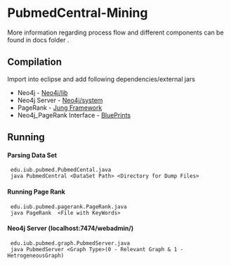 PubmedCentral-Mining
====================

More information regarding process flow and different components can be found in docs folder . 

Compilation 
-------------------

Import into eclipse and add following dependencies/external jars

+ Neo4j         - [Neo4j/lib][Neo4j-1]
+ Neo4j Server  - [Neo4j/system][Neo4j-2]
+ PageRank      - [Jung Framework][Jung]
+ Neo4j_PageRank Interface - [BluePrints][Blueprints]


Running
-------------------

#### Parsing Data Set
     edu.iub.pubmed.PubmedCental.java
     java PubmedCentral <DataSet Path> <Directory for Dump Files>

#### Running Page Rank
     edu.iub.pubmed.pagerank.PageRank.java
     java PageRank  <File with KeyWords>

#### Neo4j Server (localhost:7474/webadmin/)
     edu.iub.pubmed.graph.PubmedServer.java
     java PubmedServer <Graph Type>(0 - Relevant Graph & 1 - HetrogeneousGraph)
     


[Neo4j-1]:http://docs.neo4j.org/chunked/stable/tutorials-java-embedded-setup.html
[Neo4j-2]:http://fooo.fr/~vjeux/github/github-recommandation/db/doc/manual/html/server-embedded.html
[Jung]:http://jung.sourceforge.net/download.html
[Blueprints]:https://github.com/tinkerpop/blueprints/wiki

